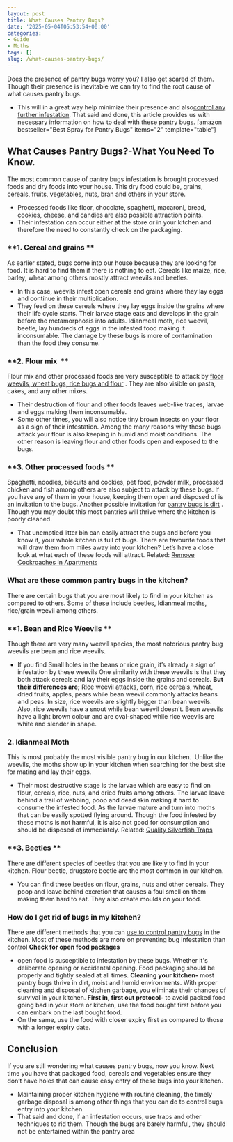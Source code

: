 ```yaml
---
layout: post
title: What Causes Pantry Bugs?
date: '2025-05-04T05:53:54+00:00'
categories:
- Guide
- Moths
tags: []
slug: /what-causes-pantry-bugs/
---
```


Does the presence of pantry bugs worry you? I also get scared of them. Though their presence is inevitable we can try to find the root cause of what causes pantry bugs.
- This will in a great way help minimize their presence and also[control any further infestation](https://pestpolicy.com/how-long-do-pantry-bugs-live/).
That said and done, this article provides us with necessary information on how to deal with these pantry bugs.
[amazon bestseller="Best Spray for Pantry Bugs" items="2" template="table"]
## What Causes Pantry Bugs?-What You Need To Know.
The most common cause of pantry bugs infestation is brought processed foods and dry foods into your house. This dry food could be, grains, cereals, fruits, vegetables, nuts, bran and others in your store.
- Processed foods like floor, chocolate, spaghetti, macaroni, bread, cookies, cheese, and candies are also possible attraction points.
- Their infestation can occur either at the store or in your kitchen and therefore the need to constantly check on the packaging.
### **1. Cereal and grains **
As earlier stated, bugs come into our house because they are looking for food. It is hard to find them if there is nothing to eat. Cereals like maize, rice, barley, wheat among others mostly attract weevils and beetles.
- In this case, weevils infest open cereals and grains where they lay eggs and continue in their multiplication.
- They feed on these cereals where they lay eggs inside the grains where their life cycle starts. Their larvae stage eats and develops in the grain before the metamorphosis into adults.
Idianmeal moth, rice weevil, beetle, lay hundreds of eggs in the infested food making it inconsumable. The damage by these bugs is more of contamination than the food they consume.
### **2. Flour mix  **
Flour mix and other processed foods are very susceptible to attack by
[floor weevils, wheat bugs, rice bugs and flour](https://pestpolicy.com/what-are-small-brown-insects-in-my-kitchen/)
. They are also visible on pasta, cakes, and any other mixes.
- Their destruction of flour and other foods leaves web-like traces, larvae and eggs making them inconsumable.
- Some other times, you will also notice tiny brown insects on your floor as a sign of their infestation.
Among the many reasons why these bugs attack your flour is also keeping in humid and moist conditions. The other reason is leaving flour and other foods open and exposed to the bugs.
### **3. Other processed foods **
Spaghetti, noodles, biscuits and cookies, pet food, powder milk, processed chicken and fish among others are also subject to attack by these bugs.
If you have any of them in your house, keeping them open and disposed of is an invitation to the bugs.
Another possible invitation for
[pantry bugs is dirt](https://pestpolicy.com/are-pantry-bugs-harmful-if-eaten/)
. Though you may doubt this most pantries will thrive where the kitchen is poorly cleaned.
- That unemptied litter bin can easily attract the bugs and before you know it, your whole kitchen is full of bugs.
There are favourite foods that will draw them from miles away into your kitchen? Let’s have a close look at what each of these foods will attract.
Related:
[Remove Cockroaches in Apartments](https://pestpolicy.com/how-to-get-rid-of-cockroaches-in-apartments/)
### **What are these common pantry bugs in the kitchen?**
There are certain bugs that you are most likely to find in your kitchen as compared to others. Some of these include beetles, Idianmeal moths, rice/grain weevil among others.
### **1. Bean and Rice Weevils **
Though there are very many weevil species, the most notorious pantry bug weevils are bean and rice weevils.
- If you find Small holes in the beans or rice grain, it’s already a sign of infestation by these weevils
One similarity with these weevils is that they both attack cereals and lay their eggs inside the grains and cereals.
**But their differences are;**
Rice weevil attacks, corn, rice cereals, wheat, dried fruits, apples, pears while bean weevil commonly attacks beans and peas.
In size, rice weevils are slightly bigger than bean weevils.
Also, rice weevils have a snout while bean weevil doesn’t.
Bean weevils have a light brown colour and are oval-shaped while rice weevils are white and slender in shape.
### **2. Idianmeal Moth**
This is most probably the most visible pantry bug in our kitchen.  Unlike the weevils, the moths show up in your kitchen when searching for the best site for mating and lay their eggs.
- Their most destructive stage is the larvae which are easy to find on flour, cereals, rice, nuts, and dried fruits among others.
The larvae leave behind a trail of webbing, poop and dead skin making it hard to consume the infested food. As the larvae mature and turn into moths that can be easily spotted flying around.
Though the food infested by these moths is not harmful, it is also not good for consumption and should be disposed of immediately.
Related:
[Quality Silverfish Traps](https://pestpolicy.com/best-silverfish-traps/)
### **3. Beetles **
There are different species of beetles that you are likely to find in your kitchen. Flour beetle, drugstore beetle are the most common in our kitchen.
- You can find these beetles on flour, grains, nuts and other cereals.
They poop and leave behind excretion that causes a foul smell on them making them hard to eat. They also create moulds on your food.
### **How do I get rid of bugs in my kitchen?**
There are different methods that you can
[use to control pantry bugs](https://pestpolicy.com/how-to-get-rid-of-pantry-moths/)
in the kitchen. Most of these methods are more on preventing bug infestation than control
**Check for open food packages**
- open food is susceptible to infestation by these bugs. Whether it's deliberate opening or accidental opening. Food packaging should be properly and tightly sealed at all times.
**Cleaning your kitchen-**
most pantry bugs thrive in dirt, moist and humid environments. With proper cleaning and disposal of kitchen garbage, you eliminate their chances of survival in your kitchen.
**First in, first out protocol-**
to avoid packed food going bad in your store or kitchen, use the food bought first before you can embark on the last bought food.
- On the same, use the food with closer expiry first as compared to those with a longer expiry date.
## Conclusion
If you are still wondering what causes pantry bugs, now you know. Next time you have that packaged food, cereals and vegetables ensure they don’t have holes that can cause easy entry of these bugs into your kitchen.
- Maintaining proper kitchen hygiene with routine cleaning, the timely garbage disposal is among other things that you can do to control bugs entry into your kitchen.
- That said and done, if an infestation occurs, use traps and other techniques to rid them.
Though the bugs are barely harmful, they should not be entertained within the pantry area
